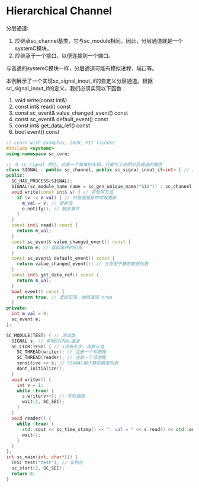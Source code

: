 # Hierarchical Channel

分层通道:

  1. 应继承sc_channel基类，它与sc_module相同。因此，分层通道就是一个 systemC模块。
  2. 应继承于一个接口，以便连接到一个端口。

与普通的systemC模块一样，分层通道可能有模拟进程、端口等。

本例展示了一个实现sc_signal_inout_if<int>的自定义分层通道。根据 sc_signal_inout_if的定义，我们必须实现以下函数：

  1. void write(const int&)
  2. const int& read() const
  3. const sc_event& value_changed_event() const
  4. const sc_event& default_event() const
  5. const int& get_data_ref() const
  6. bool event() const

```cpp
// Learn with Examples, 2020, MIT license
#include <systemc>
using namespace sc_core;

// 与 sc_signal 相比，这是一个简单的实现，只是为了说明分层通道的概念
class SIGNAL : public sc_channel, public sc_signal_inout_if<int> { // 声明SIGNAL通道, 继承自sc_chanel和signal_inout_if<int>
public:
  SC_HAS_PROCESS(SIGNAL);
  SIGNAL(sc_module_name name = sc_gen_unique_name("SIG")) : sc_channel(name) {} // 构造函数
  void write(const int& v) { // 实现写方法
    if (v != m_val) { // 只有值是新的时候更新
      m_val = v; // 更新值
      e.notify(); // 触发事件
    }
  }
  const int& read() const {
    return m_val;
  }
  const sc_event& value_changed_event() const {
    return e; // 返回事件的引用
  }
  const sc_event& default_event() const {
    return value_changed_event(); // 允许用于静态敏感列表
  }
  const int& get_data_ref() const {
    return m_val;
  }
  bool event() const {
    return true; // 虚拟实现，始终返回 true
  }
private:
  int m_val = 0;
  sc_event e;
};

SC_MODULE(TEST) { // 测试类
  SIGNAL s; // 声明SIGNAL通道
  SC_CTOR(TEST) { // s没有名字，用默认值
    SC_THREAD(writer); // 注册一个写进程
    SC_THREAD(reader); // 注册一个读进程
    sensitive << s; // SIGNAL用于静态敏感列表
    dont_initialize();
  }
  void writer() {
    int v = 1;
    while (true) {
      s.write(v++); // 写到通道
      wait(1, SC_SEC);
    }
  }
  void reader() {
    while (true) {
      std::cout << sc_time_stamp() << ": val = " << s.read() << std::endl; // 从通道读
      wait();
    }
  }
};
int sc_main(int, char*[]) {
  TEST test("test"); // 实例化
  sc_start(2, SC_SEC);
  return 0;
}
```
